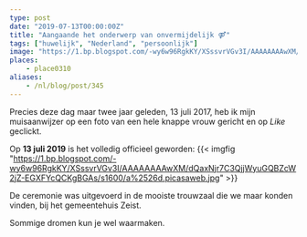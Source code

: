 ```yaml
---
type: post
date: "2019-07-13T00:00:00Z"
title: "Aangaande het onderwerp van onvermijdelijk ⚤"
tags: ["huwelijk", "Nederland", "persoonlijk"]
image: "https://1.bp.blogspot.com/-wy6w96RgkKY/XSssvrVGv3I/AAAAAAAAwXM/dQaxNjr7C3QjjWyuGQBZcW2jZ-EGXFYcQCKgBGAs/s1600/a%2526d.picasaweb.jpg"
places:
    - place0310
aliases:
    - /nl/blog/post/345
---
```


Precies deze dag maar twee jaar geleden, 13 juli 2017, heb ik mijn muisaanwijzer op een foto van een hele knappe vrouw gericht en op *Like* geclickt.

<!--more-->

Op **13 juli 2019** is het volledig officieel geworden:
{{< imgfig "https://1.bp.blogspot.com/-wy6w96RgkKY/XSssvrVGv3I/AAAAAAAAwXM/dQaxNjr7C3QjjWyuGQBZcW2jZ-EGXFYcQCKgBGAs/s1600/a%2526d.picasaweb.jpg" >}}

De ceremonie was uitgevoerd in de mooiste trouwzaal die we maar konden vinden, bij het gemeentehuis Zeist.

Sommige dromen kun je wel waarmaken.
